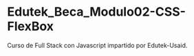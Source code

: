 # Edutek_Beca_Modulo02-CSS-FlexBox

Curso de Full Stack con Javascript impartido por Edutek-Usaid. 
